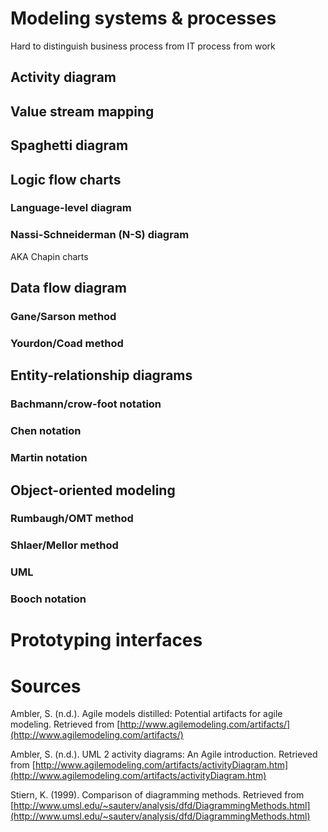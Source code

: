 # Modeling systems & processes

Hard to distinguish business process from IT process from work

## Activity diagram

## Value stream mapping

## Spaghetti diagram

## Logic flow charts

### Language-level diagram

### Nassi-Schneiderman (N-S) diagram

AKA Chapin charts

## Data flow diagram

### Gane/Sarson method

### Yourdon/Coad method

## Entity-relationship diagrams

### Bachmann/crow-foot notation

### Chen notation

### Martin notation

## Object-oriented modeling

### Rumbaugh/OMT method

### Shlaer/Mellor method

### UML

### Booch notation


# Prototyping interfaces

# Sources

Ambler, S. (n.d.). Agile models distilled: Potential artifacts for agile modeling. Retrieved from [http://www.agilemodeling.com/artifacts/](http://www.agilemodeling.com/artifacts/)

Ambler, S. (n.d.). UML 2 activity diagrams: An Agile introduction. Retrieved from [http://www.agilemodeling.com/artifacts/activityDiagram.htm](http://www.agilemodeling.com/artifacts/activityDiagram.htm)

Stiern, K. (1999). Comparison of diagramming methods. Retrieved from [http://www.umsl.edu/~sauterv/analysis/dfd/DiagrammingMethods.html](http://www.umsl.edu/~sauterv/analysis/dfd/DiagrammingMethods.html)
